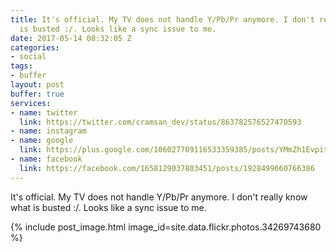 ```yaml
---
title: It's official. My TV does not handle Y/Pb/Pr anymore. I don't really know what
  is busted :/. Looks like a sync issue to me.
date: 2017-05-14 08:32:05 Z
categories:
- social
tags:
- buffer
layout: post
buffer: true
services:
- name: twitter
  link: https://twitter.com/cramsan_dev/status/863782576527470593
- name: instagram
- name: google
  link: https://plus.google.com/106027709116533359385/posts/YMmZh1Evpit
- name: facebook
  link: https://facebook.com/1658129037803451/posts/1928499660766386
---
```


It&#039;s official. My TV does not handle Y/Pb/Pr anymore. I don&#039;t really know what is busted :/. Looks like a sync issue to me.

{% include post_image.html image_id=site.data.flickr.photos.34269743680 %}
